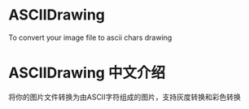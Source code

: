 # ASCIIDrawing
To convert your image file to ascii chars drawing
# ASCIIDrawing 中文介绍
将你的图片文件转换为由ASCII字符组成的图片，支持灰度转换和彩色转换
